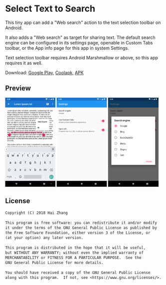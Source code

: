 # Select Text to Search

This tiny app can add a "Web search" action to the text selection toolbar on Android.

It also adds a "Web search" as target for sharing text. The default search engine can be configured in its settings page, openable in Custom Tabs toolbar, or the App info page for this app in system Settings.

Text selection toolbar requires Android Marshmallow or above, so this app requires it as well.

Download: [Google Play](https://play.google.com/store/apps/details?id=me.zhanghai.android.textselectionwebsearch), [Coolapk](https://www.coolapk.com/apk/me.zhanghai.android.textselectionwebsearch), [APK](https://github.com/zhanghai/TextSelectionWebSearch/releases/download/v1.0.2/app-release.apk)

## Preview

<p><img src="screenshots/en-US/text-selection-toolbar.png" width="32%" /> <img src="screenshots/en-US/settings.png" width="32%" /> <img src="screenshots/en-US/settings-search-engine.png" width="32%" /></p>

## License

    Copyright (C) 2018 Hai Zhang

    This program is free software: you can redistribute it and/or modify
    it under the terms of the GNU General Public License as published by
    the Free Software Foundation, either version 3 of the License, or
    (at your option) any later version.

    This program is distributed in the hope that it will be useful,
    but WITHOUT ANY WARRANTY; without even the implied warranty of
    MERCHANTABILITY or FITNESS FOR A PARTICULAR PURPOSE.  See the
    GNU General Public License for more details.

    You should have received a copy of the GNU General Public License
    along with this program.  If not, see <https://www.gnu.org/licenses/>.
